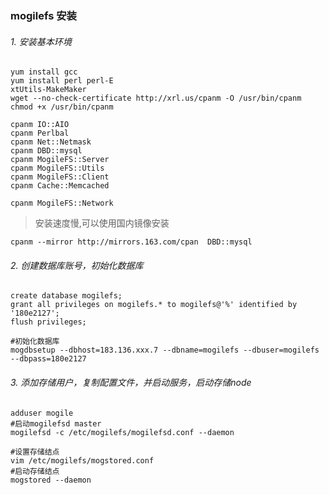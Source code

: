 ### mogilefs 安装

###### 1.  安装基本环境

    yum install gcc
    yum install perl perl-E
    xtUtils-MakeMaker
    wget --no-check-certificate http://xrl.us/cpanm -O /usr/bin/cpanm
    chmod +x /usr/bin/cpanm 
    
    cpanm IO::AIO
    cpanm Perlbal
    cpanm Net::Netmask
    cpanm DBD::mysql
    cpanm MogileFS::Server
    cpanm MogileFS::Utils
    cpanm MogileFS::Client
    cpanm Cache::Memcached
    
    cpanm MogileFS::Network

>  安装速度慢,可以使用国内镜像安装

    cpanm --mirror http://mirrors.163.com/cpan  DBD::mysql


###### 2. 创建数据库账号，初始化数据库

    create database mogilefs;
    grant all privileges on mogilefs.* to mogilefs@'%' identified by '180e2127';
    flush privileges;

    #初始化数据库
    mogdbsetup --dbhost=183.136.xxx.7 --dbname=mogilefs --dbuser=mogilefs --dbpass=180e2127


###### 3. 添加存储用户，复制配置文件，并启动服务，启动存储node


    adduser mogile
    #启动mogilefsd master
    mogilefsd -c /etc/mogilefs/mogilefsd.conf --daemon
    
    #设置存储结点
    vim /etc/mogilefs/mogstored.conf
    #启动存储结点
    mogstored --daemon

    
